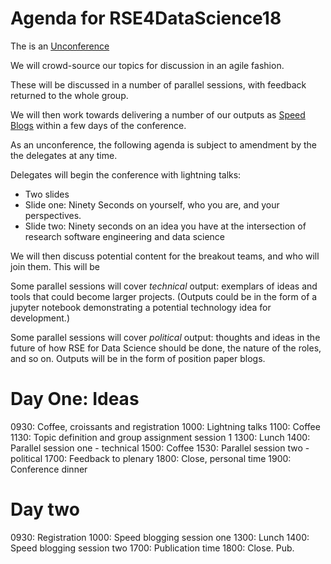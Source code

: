 Agenda for RSE4DataScience18
============================

The is an [Unconference](https://en.wikipedia.org/wiki/Unconference)

We will crowd-source our topics for discussion in an agile fashion.

These will be discussed in a number of parallel sessions, with
feedback returned to the whole group.

We will then work towards
delivering a number of our outputs as [Speed Blogs]() within a few
days of the conference.

As an unconference, the following agenda is subject to 
amendment by the the delegates at any time.

Delegates will begin the conference with lightning talks:
* Two slides
* Slide one: Ninety Seconds on yourself, who you are, and your perspectives.
* Slide two: Ninety seconds on an idea you have at the intersection of research software engineering and data science

We will then discuss potential content for the breakout teams,
and who will join them. This will be 

Some parallel sessions will cover *technical* output: exemplars of ideas and tools
that could become larger projects. (Outputs could be in the form
of a jupyter notebook demonstrating a potential technology idea for development.)

Some parallel sessions will cover *political* output: thoughts
and ideas in the future of how RSE for Data Science should be done,
the nature of the roles, and so on. Outputs will be in the form
of position paper blogs.

Day One: Ideas
==============

0930: Coffee, croissants and registration
1000: Lightning talks
1100: Coffee
1130: Topic definition and group assignment session 1
1300: Lunch
1400: Parallel session one - technical
1500: Coffee
1530: Parallel session two - political
1700: Feedback to plenary
1800: Close, personal time
1900: Conference dinner

Day two
=======

0930: Registration
1000: Speed blogging session one
1300: Lunch
1400: Speed blogging session two
1700: Publication time
1800: Close. Pub.
